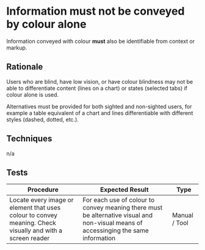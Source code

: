 # Information must not be conveyed by colour alone

Information conveyed with colour **must** also be identifiable from context or markup.

## Rationale

Users who are blind, have low vision, or have colour blindness may not be able to differentiate content (lines on a chart) or states (selected tabs) if colour alone is used.

Alternatives must be provided for both sighted and non-sighted users, for example a table equivalent of a chart and lines differentiable with different styles (dashed, dotted, etc.).

## Techniques

n/a

## Tests

| Procedure | Expected Result | Type | 
| --------- | --------------- | ---- |
| Locate every image or element that uses colour to convey meaning. Check visually and with a screen reader | For each use of colour to convey meaning there must be alternative visual and non-visual means of accessinging the same information | Manual / Tool |